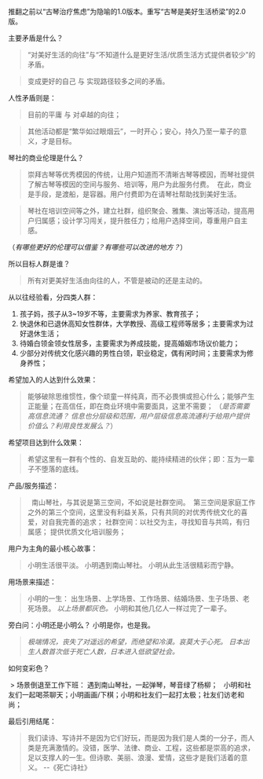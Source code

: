 推翻之前以“古琴治疗焦虑”为隐喻的1.0版本。重写“古琴是美好生活桥梁”的2.0版。

主要矛盾是什么？
> “对美好生活的向往”与“不知道什么是更好生活/优质生活方式提供者较少”的矛盾。

>  变成更好的自己 与 实现路径较多之间的矛盾。

人性矛盾则是：
> 目前的平庸 与 对卓越的向往；

> 其他活动都是“繁华如过眼烟云”，一时开心；安心，持久乃至一辈子的意义，才是目标。


琴社的商业伦理是什么？
> 崇拜古琴等优秀模因的传统，让用户知道而不清晰古琴等模因，而琴社提供了解古琴等模因的空间与服务、培训等，用户为此服务付费。
> 在此，商业是手段，是渡船，是容器。用户付费即为在请琴社帮助找到美好生活。
  
  
> 琴社在培训空间等之外，建立社群，组织聚会、雅集、演出等活动，提高用户归属感；设计学习闯关，提升胜任力；给用户选择空间，尊重用户自主感。
  
  （*有哪些更好的伦理可以借鉴？有哪些可以改进的地方？*）

所以目标人群是谁？
> 所有对更美好生活由向往的人，不管是被动的还是主动的。

从以往经验看，分四类人群：
1. 孩子妈，孩子从3~19岁不等，主要需求为养家、教育孩子；
2. 快退休和已退休高知女性群体，大学教授、高级工程师等居多；主要需求为过好退休生活；
3. 待婚白领金领女性居多，主要需求为养成技能，提高婚姻市场议价能力；
4. 少部分对传统文化感兴趣的男性白领，职业稳定，偶有闲时间；主要需求为修身养性；

希望加入的人达到什么效果：
> 能够破除思维惯性，像个顽童一样纯真，而不必畏惧或担心什么；能够产生正能量；在高信任，即在商业环境中需要面具，这里不需要；
（*是否需要高信息流通？ 信息也分层级和范围，用户层级信息高流通利于给用户提供价值么？利用良性发展么？*）

希望项目达到什么效果：
> 希望这里有一群有个性的、自发互助的、能持续精进的伙伴；即：互为一辈子不堕落的底线。

产品/服务描述：
>   南山琴社，与其说是第三空间，不如说是社群空间。
  第三空间是家庭工作之外的第三个空间，这里没有利益关系，只有共同的对优秀传统文化的喜爱，对自我完善的追求；
  社群空间：以社交为主，寻找知音与共鸣，有归属感；
  提供优质文化培训服务；



用户为主角的最小核心故事：
> 小明生活很平淡。 小明遇到南山琴社。 小明从此生活很精彩而宁静。


用场景来描述：

> 小明的一生：
> 出生场景、上学场景、工作场景、结婚场景、生子场景、老死场景。
> *以上场景都灰色。* 小明和其他几亿人一样过完了一辈子。
 
  旁白问：小明还是小明么？ 小明是你，也是我。

 > *极端情况，丧失了对遥远的希望，而绝望和冷漠。哀莫大于心死。
   日本出生人数首次低于死亡人数，日本进入低欲望社会。*

  如何变彩色？
  
  >  场景倒退至工作下班：
     遇到南山琴社，一起弹琴，琴音绿了杨柳；
     小明和社友们一起喝茶聊天；小明画画/下棋；小明和社友们一起打太极；社友们访老和尚；
     
最后引用结尾：
> 我们读诗、写诗并不是因为它们好玩，而是因为我们是人类的一分子，而人类是充满激情的。没错，医学、法律、商业、工程，这些都是崇高的追求，足以支撑人的一生。但诗歌、美丽、浪漫、爱情，这些才是我们活着的意义。 --《死亡诗社》
